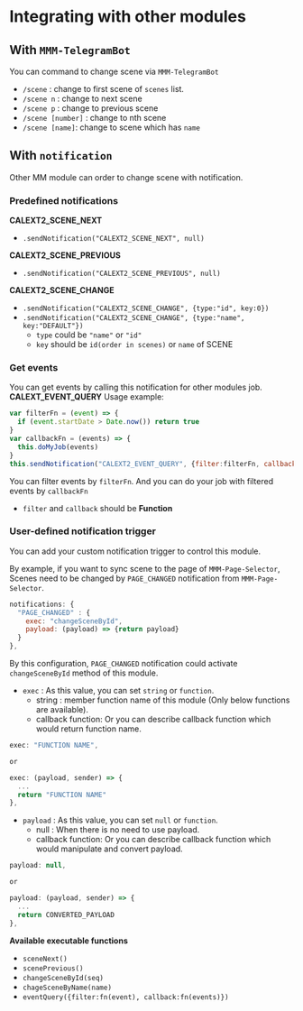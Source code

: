 # Integrating with other modules
## With `MMM-TelegramBot`
You can command to change scene via `MMM-TelegramBot`
- `/scene` : change to first scene of `scenes` list.
- `/scene n` : change to next scene
- `/scene p` : change to previous scene
- `/scene [number]` : change to nth scene
- `/scene [name]`: change to scene which has `name`

## With `notification`
Other MM module can order to change scene with notification.

### Predefined notifications
**CALEXT2_SCENE_NEXT**
- `.sendNotification("CALEXT2_SCENE_NEXT", null)`

**CALEXT2_SCENE_PREVIOUS**
- `.sendNotification("CALEXT2_SCENE_PREVIOUS", null)`

**CALEXT2_SCENE_CHANGE**
- `.sendNotification("CALEXT2_SCENE_CHANGE", {type:"id", key:0})`
- `.sendNotification("CALEXT2_SCENE_CHANGE", {type:"name", key:"DEFAULT"})`
  - `type` could be `"name"` or `"id"`
  - `key` should be `id(order in scenes)` or `name` of SCENE

### Get events
You can get events by calling this notification for other modules job.
**CALEXT_EVENT_QUERY**
Usage example:
```js
var filterFn = (event) => {
  if (event.startDate > Date.now()) return true
}
var callbackFn = (events) => {
  this.doMyJob(events)
}
this.sendNotification("CALEXT2_EVENT_QUERY", {filter:filterFn, callback:callbackFn})
```
You can filter events by `filterFn`. And you can do your job with filtered events by `callbackFn`
- `filter` and `callback` should be **Function**

### User-defined notification trigger
You can add your custom notification trigger to control this module.

By example, if you want to sync scene to the page of `MMM-Page-Selector`, Scenes need to be changed by `PAGE_CHANGED` notification from `MMM-Page-Selector`.

```js
notifications: {
  "PAGE_CHANGED" : {
    exec: "changeSceneById",
    payload: (payload) => {return payload}
  }
},
```
By this configuration, `PAGE_CHANGED` notification could activate `changeSceneById` method of this module.
- `exec` :  As this value, you can set `string` or `function`.
  - string : member function name of this module (Only below functions are available).
  - callback function: Or you can describe callback function which would return function name.
```js
exec: "FUNCTION NAME",

or

exec: (payload, sender) => {
  ...
  return "FUNCTION NAME"
},
```
- `payload` :  As this value, you can set `null` or `function`.
  - null : When there is no need to use payload.
  - callback function: Or you can describe callback function which would manipulate and convert payload.
```js
payload: null,

or

payload: (payload, sender) => {
  ...
  return CONVERTED_PAYLOAD
},
```

**Available executable functions**
- `sceneNext()`
- `scenePrevious()`
- `changeSceneById(seq)`
- `chageSceneByName(name)`
- `eventQuery({filter:fn(event), callback:fn(events)})`
